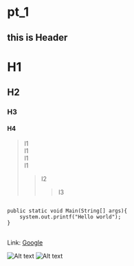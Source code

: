 # pt_1

this is Header
---------------
# H1
## H2
### H3
#### H4

> I1   
I1   
I1   
I1   
>   > I2
>   >   > I3
<pre>
<code>
public static void Main(String[] args){
    system.out.printf("Hello world");
}
</code>
</pre>


Link: [Google][googlelink]

[googlelink]: https://google.com "Go google"

![Alt text](/path/to/img.jpg)
![Alt text](/path/to/img.jpg "Optional title")

